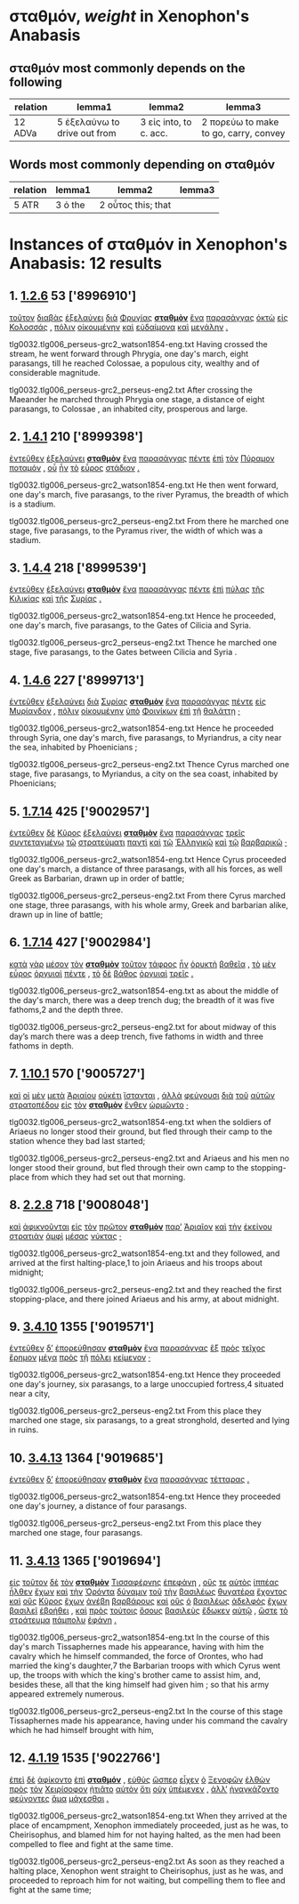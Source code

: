 # σταθμόν, *weight*  in Xenophon's Anabasis
##  σταθμόν most commonly depends on the following
| relation | lemma1 | lemma2 | lemma3  |
| --- | --- | --- | ---  |
| 12 ADVa | 5 ἐξελαύνω to drive out from | 3 εἰς into, to c. acc. | 2 πορεύω to make to go, carry, convey | 
## Words most commonly depending on σταθμόν
| relation | lemma1 | lemma2 | lemma3  |
| --- | --- | --- | ---  |
| 5 ATR | 3 ὁ the | 2 οὗτος this; that | 
# Instances of σταθμόν in Xenophon's Anabasis: 12 results
## 1. [1.2.6](https://beyond-translation.perseus.org/reader/urn:cts:greekLit:tlg0032.tlg006.perseus-grc2:1.2.6?mode=syntax-trees) 53 ['8996910']
[τοῦτον](https://atlas-test.fly.dev/morphology/lemmas/?lang=grc&q=οὗτος "οὗτος a-s---ma- this; that") [διαβὰς](https://atlas-test.fly.dev/morphology/lemmas/?lang=grc&q=διαβαίνω "διαβαίνω v-sapamn- to cross (a river, etc.); to stand with feet apart") [ἐξελαύνει](https://atlas-test.fly.dev/morphology/lemmas/?lang=grc&q=ἐξελαύνω "ἐξελαύνω v3spia--- to drive out from") [διὰ](https://atlas-test.fly.dev/morphology/lemmas/?lang=grc&q=διά "διά r-------- through c. gen.; because of c. acc.") [Φρυγίας](https://atlas-test.fly.dev/morphology/lemmas/?lang=grc&q=Φρυγία "Φρυγία n-s---fg- Phrygia") **[σταθμὸν](https://atlas-test.fly.dev/morphology/lemmas/?lang=grc&q=σταθμόν "σταθμόν n-s---ma- weight")** [ἕνα](https://atlas-test.fly.dev/morphology/lemmas/?lang=grc&q=εἷς "εἷς a-s---ma- one") [παρασάγγας](https://atlas-test.fly.dev/morphology/lemmas/?lang=grc&q=παρασάγγης "παρασάγγης n-p---ma- a parasang") [ὀκτὼ](https://atlas-test.fly.dev/morphology/lemmas/?lang=grc&q=ὀκτώ "ὀκτώ a-------- eight") [εἰς](https://atlas-test.fly.dev/morphology/lemmas/?lang=grc&q=εἰς "εἰς r-------- into, to c. acc.") [Κολοσσάς](https://atlas-test.fly.dev/morphology/lemmas/?lang=grc&q=Κολοσσαί "Κολοσσαί n-p---fa- Colossae") [,](https://atlas-test.fly.dev/morphology/lemmas/?lang=grc&q=, ", u-------- NoDef") [πόλιν](https://atlas-test.fly.dev/morphology/lemmas/?lang=grc&q=πόλις "πόλις n-s---fa- a city") [οἰκουμένην](https://atlas-test.fly.dev/morphology/lemmas/?lang=grc&q=οἰκουμένη "οἰκουμένη n-s---fa- the inhabited world") [καὶ](https://atlas-test.fly.dev/morphology/lemmas/?lang=grc&q=καί "καί b-------- and, also") [εὐδαίμονα](https://atlas-test.fly.dev/morphology/lemmas/?lang=grc&q=εὐδαίμων "εὐδαίμων a-s---fa- fortunate, wealthy, happy") [καὶ](https://atlas-test.fly.dev/morphology/lemmas/?lang=grc&q=καί "καί b-------- and, also") [μεγάλην](https://atlas-test.fly.dev/morphology/lemmas/?lang=grc&q=μέγας "μέγας a-s---fa- big, great") [.](https://atlas-test.fly.dev/morphology/lemmas/?lang=grc&q=. ". u-------- NoDef") 


tlg0032.tlg006_perseus-grc2_watson1854-eng.txt Having crossed the stream, he went forward through Phrygia, one day's march, eight parasangs, till he reached Colossae, a populous city, wealthy and of considerable magnitude. 

tlg0032.tlg006_perseus-grc2_perseus-eng2.txt After crossing the Maeander he marched through  Phrygia  one stage, a distance of eight parasangs, to  Colossae , an inhabited city, prosperous and large. 

## 2. [1.4.1](https://beyond-translation.perseus.org/reader/urn:cts:greekLit:tlg0032.tlg006.perseus-grc2:1.4.1?mode=syntax-trees) 210 ['8999398']
[ἐντεῦθεν](https://atlas-test.fly.dev/morphology/lemmas/?lang=grc&q=ἐντεῦθεν "ἐντεῦθεν d-------- hence") [ἐξελαύνει](https://atlas-test.fly.dev/morphology/lemmas/?lang=grc&q=ἐξελαύνω "ἐξελαύνω v3spia--- to drive out from") **[σταθμὸν](https://atlas-test.fly.dev/morphology/lemmas/?lang=grc&q=σταθμόν "σταθμόν n-s---ma- weight")** [ἕνα](https://atlas-test.fly.dev/morphology/lemmas/?lang=grc&q=εἷς "εἷς a-s---ma- one") [παρασάγγας](https://atlas-test.fly.dev/morphology/lemmas/?lang=grc&q=παρασάγγης "παρασάγγης n-p---ma- a parasang") [πέντε](https://atlas-test.fly.dev/morphology/lemmas/?lang=grc&q=πέντε "πέντε a-------- five") [ἐπὶ](https://atlas-test.fly.dev/morphology/lemmas/?lang=grc&q=ἐπί "ἐπί r-------- on, upon with gen., dat., and acc.") [τὸν](https://atlas-test.fly.dev/morphology/lemmas/?lang=grc&q=ὁ "ὁ l-s---ma- the") [Πύραμον](https://atlas-test.fly.dev/morphology/lemmas/?lang=grc&q=Πύραμος "Πύραμος n-s---ma- NoDef") [ποταμόν](https://atlas-test.fly.dev/morphology/lemmas/?lang=grc&q=ποταμός "ποταμός n-s---ma- a river, stream") [,](https://atlas-test.fly.dev/morphology/lemmas/?lang=grc&q=, ", u-------- NoDef") [οὗ](https://atlas-test.fly.dev/morphology/lemmas/?lang=grc&q=ὅς "ὅς p-s---mg- who, that, which: relative pronoun") [ἦν](https://atlas-test.fly.dev/morphology/lemmas/?lang=grc&q=εἰμί "εἰμί v3siia--- to be") [τὸ](https://atlas-test.fly.dev/morphology/lemmas/?lang=grc&q=ὁ "ὁ l-s---na- the") [εὖρος](https://atlas-test.fly.dev/morphology/lemmas/?lang=grc&q=εὖρος "εὖρος n-s---na- breadth, width") [στάδιον](https://atlas-test.fly.dev/morphology/lemmas/?lang=grc&q=στάδιον "στάδιον n-s---na- a stade, = ca. 600 feet") [.](https://atlas-test.fly.dev/morphology/lemmas/?lang=grc&q=. ". u-------- NoDef") 


tlg0032.tlg006_perseus-grc2_watson1854-eng.txt He then went forward, one day's march, five parasangs, to the river Pyramus, the breadth of which is a stadium. 

tlg0032.tlg006_perseus-grc2_perseus-eng2.txt From there he marched one stage, five parasangs, to the Pyramus river, the width of which was a stadium. 

## 3. [1.4.4](https://beyond-translation.perseus.org/reader/urn:cts:greekLit:tlg0032.tlg006.perseus-grc2:1.4.4?mode=syntax-trees) 218 ['8999539']
[ἐντεῦθεν](https://atlas-test.fly.dev/morphology/lemmas/?lang=grc&q=ἐντεῦθεν "ἐντεῦθεν d-------- hence") [ἐξελαύνει](https://atlas-test.fly.dev/morphology/lemmas/?lang=grc&q=ἐξελαύνω "ἐξελαύνω v3spia--- to drive out from") **[σταθμὸν](https://atlas-test.fly.dev/morphology/lemmas/?lang=grc&q=σταθμόν "σταθμόν n-s---ma- weight")** [ἕνα](https://atlas-test.fly.dev/morphology/lemmas/?lang=grc&q=εἷς "εἷς a-s---ma- one") [παρασάγγας](https://atlas-test.fly.dev/morphology/lemmas/?lang=grc&q=παρασάγγης "παρασάγγης n-p---ma- a parasang") [πέντε](https://atlas-test.fly.dev/morphology/lemmas/?lang=grc&q=πέντε "πέντε a-------- five") [ἐπὶ](https://atlas-test.fly.dev/morphology/lemmas/?lang=grc&q=ἐπί "ἐπί r-------- on, upon with gen., dat., and acc.") [πύλας](https://atlas-test.fly.dev/morphology/lemmas/?lang=grc&q=πύλη "πύλη n-p---fa- one wing of a pair of double gates") [τῆς](https://atlas-test.fly.dev/morphology/lemmas/?lang=grc&q=ὁ "ὁ l-s---fg- the") [Κιλικίας](https://atlas-test.fly.dev/morphology/lemmas/?lang=grc&q=Κιλικία "Κιλικία n-s---fg- Cilicia") [καὶ](https://atlas-test.fly.dev/morphology/lemmas/?lang=grc&q=καί "καί b-------- and, also") [τῆς](https://atlas-test.fly.dev/morphology/lemmas/?lang=grc&q=ὁ "ὁ l-s---fg- the") [Συρίας](https://atlas-test.fly.dev/morphology/lemmas/?lang=grc&q=Συρία "Συρία n-s---fg- Syria") [.](https://atlas-test.fly.dev/morphology/lemmas/?lang=grc&q=. ". u-------- NoDef") 


tlg0032.tlg006_perseus-grc2_watson1854-eng.txt Hence he proceeded, one day's march, five parasangs, to the Gates of Cilicia and Syria. 

tlg0032.tlg006_perseus-grc2_perseus-eng2.txt Thence he marched one stage, five parasangs, to the Gates between  Cilicia  and  Syria . 

## 4. [1.4.6](https://beyond-translation.perseus.org/reader/urn:cts:greekLit:tlg0032.tlg006.perseus-grc2:1.4.6?mode=syntax-trees) 227 ['8999713']
[ἐντεῦθεν](https://atlas-test.fly.dev/morphology/lemmas/?lang=grc&q=ἐντεῦθεν "ἐντεῦθεν d-------- hence") [ἐξελαύνει](https://atlas-test.fly.dev/morphology/lemmas/?lang=grc&q=ἐξελαύνω "ἐξελαύνω v3spia--- to drive out from") [διὰ](https://atlas-test.fly.dev/morphology/lemmas/?lang=grc&q=διά "διά r-------- through c. gen.; because of c. acc.") [Συρίας](https://atlas-test.fly.dev/morphology/lemmas/?lang=grc&q=Συρία "Συρία n-s---fg- Syria") **[σταθμὸν](https://atlas-test.fly.dev/morphology/lemmas/?lang=grc&q=σταθμόν "σταθμόν n-s---ma- weight")** [ἕνα](https://atlas-test.fly.dev/morphology/lemmas/?lang=grc&q=εἷς "εἷς a-s---ma- one") [παρασάγγας](https://atlas-test.fly.dev/morphology/lemmas/?lang=grc&q=παρασάγγης "παρασάγγης n-p---ma- a parasang") [πέντε](https://atlas-test.fly.dev/morphology/lemmas/?lang=grc&q=πέντε "πέντε a-------- five") [εἰς](https://atlas-test.fly.dev/morphology/lemmas/?lang=grc&q=εἰς "εἰς r-------- into, to c. acc.") [Μυρίανδον](https://atlas-test.fly.dev/morphology/lemmas/?lang=grc&q=Μυρίανδος "Μυρίανδος n-s---fa- NoDef") [,](https://atlas-test.fly.dev/morphology/lemmas/?lang=grc&q=, ", u-------- NoDef") [πόλιν](https://atlas-test.fly.dev/morphology/lemmas/?lang=grc&q=πόλις "πόλις n-s---fa- a city") [οἰκουμένην](https://atlas-test.fly.dev/morphology/lemmas/?lang=grc&q=οἰκουμένη "οἰκουμένη n-s---fa- the inhabited world") [ὑπὸ](https://atlas-test.fly.dev/morphology/lemmas/?lang=grc&q=ὑπό "ὑπό r-------- from under, by, c. gen. under, c. dat., towards c. acc.") [Φοινίκων](https://atlas-test.fly.dev/morphology/lemmas/?lang=grc&q=Φοῖνιξ "Φοῖνιξ n-p---mg- a Phoenician") [ἐπὶ](https://atlas-test.fly.dev/morphology/lemmas/?lang=grc&q=ἐπί "ἐπί r-------- on, upon with gen., dat., and acc.") [τῇ](https://atlas-test.fly.dev/morphology/lemmas/?lang=grc&q=ὁ "ὁ l-s---fd- the") [θαλάττῃ](https://atlas-test.fly.dev/morphology/lemmas/?lang=grc&q=θάλασσα "θάλασσα n-s---fd- the sea") [·](https://atlas-test.fly.dev/morphology/lemmas/?lang=grc&q=· "· u-------- NoDef") 


tlg0032.tlg006_perseus-grc2_watson1854-eng.txt Hence he proceeded through Syria, one day's march, five parasangs, to Myriandrus, a city near the sea, inhabited by Phoenicians ; 

tlg0032.tlg006_perseus-grc2_perseus-eng2.txt Thence  Cyrus  marched one stage, five parasangs, to Myriandus, a city on the sea coast, inhabited by Phoenicians; 

## 5. [1.7.14](https://beyond-translation.perseus.org/reader/urn:cts:greekLit:tlg0032.tlg006.perseus-grc2:1.7.14?mode=syntax-trees) 425 ['9002957']
[ἐντεῦθεν](https://atlas-test.fly.dev/morphology/lemmas/?lang=grc&q=ἐντεῦθεν "ἐντεῦθεν d-------- hence") [δὲ](https://atlas-test.fly.dev/morphology/lemmas/?lang=grc&q=δέ "δέ b-------- but") [Κῦρος](https://atlas-test.fly.dev/morphology/lemmas/?lang=grc&q=Κῦρος "Κῦρος n-s---mn- Cyrus") [ἐξελαύνει](https://atlas-test.fly.dev/morphology/lemmas/?lang=grc&q=ἐξελαύνω "ἐξελαύνω v3spia--- to drive out from") **[σταθμὸν](https://atlas-test.fly.dev/morphology/lemmas/?lang=grc&q=σταθμόν "σταθμόν n-s---ma- weight")** [ἕνα](https://atlas-test.fly.dev/morphology/lemmas/?lang=grc&q=εἷς "εἷς a-s---ma- one") [παρασάγγας](https://atlas-test.fly.dev/morphology/lemmas/?lang=grc&q=παρασάγγης "παρασάγγης n-p---ma- a parasang") [τρεῖς](https://atlas-test.fly.dev/morphology/lemmas/?lang=grc&q=τρεῖς "τρεῖς a-p---ma- three") [συντεταγμένῳ](https://atlas-test.fly.dev/morphology/lemmas/?lang=grc&q=συντάσσω "συντάσσω v-srpemd- to put in order together") [τῷ](https://atlas-test.fly.dev/morphology/lemmas/?lang=grc&q=ὁ "ὁ l-s---nd- the") [στρατεύματι](https://atlas-test.fly.dev/morphology/lemmas/?lang=grc&q=στράτευμα "στράτευμα n-s---nd- an expedition, campaign") [παντὶ](https://atlas-test.fly.dev/morphology/lemmas/?lang=grc&q=πᾶς "πᾶς a-s---nd- all, the whole") [καὶ](https://atlas-test.fly.dev/morphology/lemmas/?lang=grc&q=καί "καί b-------- and, also") [τῷ](https://atlas-test.fly.dev/morphology/lemmas/?lang=grc&q=ὁ "ὁ l-s---nd- the") [Ἑλληνικῷ](https://atlas-test.fly.dev/morphology/lemmas/?lang=grc&q=Ἑλληνικός "Ἑλληνικός a-s---nd- Hellenic, Greek") [καὶ](https://atlas-test.fly.dev/morphology/lemmas/?lang=grc&q=καί "καί b-------- and, also") [τῷ](https://atlas-test.fly.dev/morphology/lemmas/?lang=grc&q=ὁ "ὁ l-s---nd- the") [βαρβαρικῷ](https://atlas-test.fly.dev/morphology/lemmas/?lang=grc&q=βαρβαρικός "βαρβαρικός a-s---nd- barbaric, foreign, like a foreigner") [·](https://atlas-test.fly.dev/morphology/lemmas/?lang=grc&q=· "· u-------- NoDef") 


tlg0032.tlg006_perseus-grc2_watson1854-eng.txt Hence Cyrus proceeded one day's march, a distance of three parasangs, with all his forces, as well Greek as Barbarian, drawn up in order of battle; 

tlg0032.tlg006_perseus-grc2_perseus-eng2.txt From there  Cyrus  marched one stage, three parasangs, with his whole army, Greek and barbarian alike, drawn up in line of battle; 

## 6. [1.7.14](https://beyond-translation.perseus.org/reader/urn:cts:greekLit:tlg0032.tlg006.perseus-grc2:1.7.14?mode=syntax-trees) 427 ['9002984']
[κατὰ](https://atlas-test.fly.dev/morphology/lemmas/?lang=grc&q=κατά "κατά r-------- down, against with gen.; according to, throughout with acc.") [γὰρ](https://atlas-test.fly.dev/morphology/lemmas/?lang=grc&q=γάρ "γάρ d-------- for") [μέσον](https://atlas-test.fly.dev/morphology/lemmas/?lang=grc&q=μέσος "μέσος a-s---ma- middle, in the middle") [τὸν](https://atlas-test.fly.dev/morphology/lemmas/?lang=grc&q=ὁ "ὁ l-s---ma- the") **[σταθμὸν](https://atlas-test.fly.dev/morphology/lemmas/?lang=grc&q=σταθμόν "σταθμόν n-s---ma- weight")** [τοῦτον](https://atlas-test.fly.dev/morphology/lemmas/?lang=grc&q=οὗτος "οὗτος a-s---ma- this; that") [τάφρος](https://atlas-test.fly.dev/morphology/lemmas/?lang=grc&q=τάφρος "τάφρος n-s---fn- a ditch, trench") [ἦν](https://atlas-test.fly.dev/morphology/lemmas/?lang=grc&q=εἰμί "εἰμί v3siia--- to be") [ὀρυκτὴ](https://atlas-test.fly.dev/morphology/lemmas/?lang=grc&q=ὀρυκτή "ὀρυκτή n-s---fn- NoDef") [βαθεῖα](https://atlas-test.fly.dev/morphology/lemmas/?lang=grc&q=βαθύς "βαθύς a-s---fn- deep") [,](https://atlas-test.fly.dev/morphology/lemmas/?lang=grc&q=, ", u-------- NoDef") [τὸ](https://atlas-test.fly.dev/morphology/lemmas/?lang=grc&q=ὁ "ὁ l-s---nn- the") [μὲν](https://atlas-test.fly.dev/morphology/lemmas/?lang=grc&q=μέν "μέν d-------- on the one hand, on the other hand") [εὖρος](https://atlas-test.fly.dev/morphology/lemmas/?lang=grc&q=εὖρος "εὖρος n-s---nn- breadth, width") [ὀργυιαὶ](https://atlas-test.fly.dev/morphology/lemmas/?lang=grc&q=ὄργυια "ὄργυια n-p---fn- the length of the outstretched arms") [πέντε](https://atlas-test.fly.dev/morphology/lemmas/?lang=grc&q=πέντε "πέντε a-------- five") [,](https://atlas-test.fly.dev/morphology/lemmas/?lang=grc&q=, ", u-------- NoDef") [τὸ](https://atlas-test.fly.dev/morphology/lemmas/?lang=grc&q=ὁ "ὁ l-s---nn- the") [δὲ](https://atlas-test.fly.dev/morphology/lemmas/?lang=grc&q=δέ "δέ b-------- but") [βάθος](https://atlas-test.fly.dev/morphology/lemmas/?lang=grc&q=βάθος "βάθος n-s---nn- depth") [ὀργυιαὶ](https://atlas-test.fly.dev/morphology/lemmas/?lang=grc&q=ὄργυια "ὄργυια n-p---fn- the length of the outstretched arms") [τρεῖς](https://atlas-test.fly.dev/morphology/lemmas/?lang=grc&q=τρεῖς "τρεῖς a-p---fn- three") [.](https://atlas-test.fly.dev/morphology/lemmas/?lang=grc&q=. ". u-------- NoDef") 


tlg0032.tlg006_perseus-grc2_watson1854-eng.txt as about the middle of the day's march, there was a deep trench dug; the breadth of it was five fathoms,2 and the depth three. 

tlg0032.tlg006_perseus-grc2_perseus-eng2.txt for about midway of this day’s march there was a deep trench, five fathoms in width and three fathoms in depth. 

## 7. [1.10.1](https://beyond-translation.perseus.org/reader/urn:cts:greekLit:tlg0032.tlg006.perseus-grc2:1.10.1?mode=syntax-trees) 570 ['9005727']
[καὶ](https://atlas-test.fly.dev/morphology/lemmas/?lang=grc&q=καί "καί b-------- and, also") [οἱ](https://atlas-test.fly.dev/morphology/lemmas/?lang=grc&q=ὁ "ὁ l-p---mn- the") [μὲν](https://atlas-test.fly.dev/morphology/lemmas/?lang=grc&q=μέν "μέν d-------- on the one hand, on the other hand") [μετὰ](https://atlas-test.fly.dev/morphology/lemmas/?lang=grc&q=μετά "μετά r-------- (w gen) with, among; (w acc) after") [Ἀριαίου](https://atlas-test.fly.dev/morphology/lemmas/?lang=grc&q=Ἀριαῖος "Ἀριαῖος n-s---mg- Ariaeus") [οὐκέτι](https://atlas-test.fly.dev/morphology/lemmas/?lang=grc&q=οὐκέτι "οὐκέτι d-------- no more, no longer, no further") [ἵστανται](https://atlas-test.fly.dev/morphology/lemmas/?lang=grc&q=ἵστημι "ἵστημι v3ppie--- to make to stand") [,](https://atlas-test.fly.dev/morphology/lemmas/?lang=grc&q=, ", u-------- NoDef") [ἀλλὰ](https://atlas-test.fly.dev/morphology/lemmas/?lang=grc&q=ἀλλά "ἀλλά b-------- otherwise, but") [φεύγουσι](https://atlas-test.fly.dev/morphology/lemmas/?lang=grc&q=φεύγω "φεύγω v3ppia--- to flee, take flight, run away") [διὰ](https://atlas-test.fly.dev/morphology/lemmas/?lang=grc&q=διά "διά r-------- through c. gen.; because of c. acc.") [τοῦ](https://atlas-test.fly.dev/morphology/lemmas/?lang=grc&q=ὁ "ὁ l-s---ng- the") [αὑτῶν](https://atlas-test.fly.dev/morphology/lemmas/?lang=grc&q=ἑαυτοῦ "ἑαυτοῦ p-p---mg- himself, herself, themselves") [στρατοπέδου](https://atlas-test.fly.dev/morphology/lemmas/?lang=grc&q=στρατόπεδον "στρατόπεδον n-s---ng- the ground on which soldiers are encamped, a camp, encampment") [εἰς](https://atlas-test.fly.dev/morphology/lemmas/?lang=grc&q=εἰς "εἰς r-------- into, to c. acc.") [τὸν](https://atlas-test.fly.dev/morphology/lemmas/?lang=grc&q=ὁ "ὁ l-s---ma- the") **[σταθμὸν](https://atlas-test.fly.dev/morphology/lemmas/?lang=grc&q=σταθμόν "σταθμόν n-s---ma- weight")** [ἔνθεν](https://atlas-test.fly.dev/morphology/lemmas/?lang=grc&q=ἔνθεν "ἔνθεν d-------- whence; thence") [ὡρμῶντο](https://atlas-test.fly.dev/morphology/lemmas/?lang=grc&q=ὁρμάω "ὁρμάω v3piie--- to set in motion, urge") [·](https://atlas-test.fly.dev/morphology/lemmas/?lang=grc&q=· "· u-------- NoDef") 


tlg0032.tlg006_perseus-grc2_watson1854-eng.txt when the soldiers of Ariaeus no longer stood their ground, but fled through their camp to the station whence they bad last started; 

tlg0032.tlg006_perseus-grc2_perseus-eng2.txt and Ariaeus and his men no longer stood their ground, but fled through their own camp to the stopping-place from which they had set out that morning. 

## 8. [2.2.8](https://beyond-translation.perseus.org/reader/urn:cts:greekLit:tlg0032.tlg006.perseus-grc2:2.2.8?mode=syntax-trees) 718 ['9008048']
[καὶ](https://atlas-test.fly.dev/morphology/lemmas/?lang=grc&q=καί "καί b-------- and, also") [ἀφικνοῦνται](https://atlas-test.fly.dev/morphology/lemmas/?lang=grc&q=ἀφικνέομαι "ἀφικνέομαι v3ppie--- to come to") [εἰς](https://atlas-test.fly.dev/morphology/lemmas/?lang=grc&q=εἰς "εἰς r-------- into, to c. acc.") [τὸν](https://atlas-test.fly.dev/morphology/lemmas/?lang=grc&q=ὁ "ὁ l-s---ma- the") [πρῶτον](https://atlas-test.fly.dev/morphology/lemmas/?lang=grc&q=πρῶτος "πρῶτος a-s---ma- first") **[σταθμὸν](https://atlas-test.fly.dev/morphology/lemmas/?lang=grc&q=σταθμόν "σταθμόν n-s---ma- weight")** [παρ’](https://atlas-test.fly.dev/morphology/lemmas/?lang=grc&q=παρά "παρά r-------- from the side of, c. gen., beside, alongside of, c. dat., to the side of, motion alongside of, c. acc.") [Ἀριαῖον](https://atlas-test.fly.dev/morphology/lemmas/?lang=grc&q=Ἀριαῖος "Ἀριαῖος n-s---ma- Ariaeus") [καὶ](https://atlas-test.fly.dev/morphology/lemmas/?lang=grc&q=καί "καί b-------- and, also") [τὴν](https://atlas-test.fly.dev/morphology/lemmas/?lang=grc&q=ὁ "ὁ l-s---fa- the") [ἐκείνου](https://atlas-test.fly.dev/morphology/lemmas/?lang=grc&q=ἐκεῖνος "ἐκεῖνος a-s---mg- that over there, that") [στρατιὰν](https://atlas-test.fly.dev/morphology/lemmas/?lang=grc&q=στρατιά "στρατιά n-s---fa- army") [ἀμφὶ](https://atlas-test.fly.dev/morphology/lemmas/?lang=grc&q=ἀμφί "ἀμφί r-------- on both sides") [μέσας](https://atlas-test.fly.dev/morphology/lemmas/?lang=grc&q=μέσος "μέσος a-p---fa- middle, in the middle") [νύκτας](https://atlas-test.fly.dev/morphology/lemmas/?lang=grc&q=νύξ "νύξ n-p---fa- the night") [·](https://atlas-test.fly.dev/morphology/lemmas/?lang=grc&q=· "· u-------- NoDef") 


tlg0032.tlg006_perseus-grc2_watson1854-eng.txt and they followed, and arrived at the first halting-place,1 to join Ariaeus and his troops about midnight; 

tlg0032.tlg006_perseus-grc2_perseus-eng2.txt and they reached the first stopping-place, and there joined Ariaeus and his army, at about midnight. 

## 9. [3.4.10](https://beyond-translation.perseus.org/reader/urn:cts:greekLit:tlg0032.tlg006.perseus-grc2:3.4.10?mode=syntax-trees) 1355 ['9019571']
[ἐντεῦθεν](https://atlas-test.fly.dev/morphology/lemmas/?lang=grc&q=ἐντεῦθεν "ἐντεῦθεν d-------- hence") [δ’](https://atlas-test.fly.dev/morphology/lemmas/?lang=grc&q=δέ "δέ b-------- but") [ἐπορεύθησαν](https://atlas-test.fly.dev/morphology/lemmas/?lang=grc&q=πορεύω "πορεύω v3paip--- to make to go, carry, convey") **[σταθμὸν](https://atlas-test.fly.dev/morphology/lemmas/?lang=grc&q=σταθμόν "σταθμόν n-s---ma- weight")** [ἕνα](https://atlas-test.fly.dev/morphology/lemmas/?lang=grc&q=εἷς "εἷς a-s---ma- one") [παρασάγγας](https://atlas-test.fly.dev/morphology/lemmas/?lang=grc&q=παρασάγγης "παρασάγγης n-p---ma- a parasang") [ἓξ](https://atlas-test.fly.dev/morphology/lemmas/?lang=grc&q=ἕξ "ἕξ a-------- six") [πρὸς](https://atlas-test.fly.dev/morphology/lemmas/?lang=grc&q=πρός "πρός r-------- (w. gen.) from; (w. dat.) at, near, in addition to; (w. acc.) to, toward, regarding") [τεῖχος](https://atlas-test.fly.dev/morphology/lemmas/?lang=grc&q=τεῖχος "τεῖχος n-s---na- a wall") [ἔρημον](https://atlas-test.fly.dev/morphology/lemmas/?lang=grc&q=ἐρῆμος "ἐρῆμος a-s---na- desolate, lone, lonely, lonesome, solitary") [μέγα](https://atlas-test.fly.dev/morphology/lemmas/?lang=grc&q=μέγας "μέγας a-s---na- big, great") [πρὸς](https://atlas-test.fly.dev/morphology/lemmas/?lang=grc&q=πρός "πρός r-------- (w. gen.) from; (w. dat.) at, near, in addition to; (w. acc.) to, toward, regarding") [τῇ](https://atlas-test.fly.dev/morphology/lemmas/?lang=grc&q=ὁ "ὁ l-s---fd- the") [πόλει](https://atlas-test.fly.dev/morphology/lemmas/?lang=grc&q=πόλις "πόλις n-s---fd- a city") [κείμενον](https://atlas-test.fly.dev/morphology/lemmas/?lang=grc&q=κεῖμαι "κεῖμαι v-sppena- to lie; to have been set/put (as perf. pass. of τίθημι)") [·](https://atlas-test.fly.dev/morphology/lemmas/?lang=grc&q=· "· u-------- NoDef") 


tlg0032.tlg006_perseus-grc2_watson1854-eng.txt Hence they proceeded one day's journey, six parasangs, to a large unoccupied fortress,4 situated near a city, 

tlg0032.tlg006_perseus-grc2_perseus-eng2.txt From this place they marched one stage, six parasangs, to a great stronghold, deserted and lying in ruins. 

## 10. [3.4.13](https://beyond-translation.perseus.org/reader/urn:cts:greekLit:tlg0032.tlg006.perseus-grc2:3.4.13?mode=syntax-trees) 1364 ['9019685']
[ἐντεῦθεν](https://atlas-test.fly.dev/morphology/lemmas/?lang=grc&q=ἐντεῦθεν "ἐντεῦθεν d-------- hence") [δ’](https://atlas-test.fly.dev/morphology/lemmas/?lang=grc&q=δέ "δέ b-------- but") [ἐπορεύθησαν](https://atlas-test.fly.dev/morphology/lemmas/?lang=grc&q=πορεύω "πορεύω v3paip--- to make to go, carry, convey") **[σταθμὸν](https://atlas-test.fly.dev/morphology/lemmas/?lang=grc&q=σταθμόν "σταθμόν n-s---ma- weight")** [ἕνα](https://atlas-test.fly.dev/morphology/lemmas/?lang=grc&q=εἷς "εἷς a-s---ma- one") [παρασάγγας](https://atlas-test.fly.dev/morphology/lemmas/?lang=grc&q=παρασάγγης "παρασάγγης n-p---ma- a parasang") [τέτταρας](https://atlas-test.fly.dev/morphology/lemmas/?lang=grc&q=τέσσαρες "τέσσαρες a-p---ma- four") [.](https://atlas-test.fly.dev/morphology/lemmas/?lang=grc&q=. ". u-------- NoDef") 


tlg0032.tlg006_perseus-grc2_watson1854-eng.txt Hence they proceeded one day's journey, a distance of four parasangs. 

tlg0032.tlg006_perseus-grc2_perseus-eng2.txt From this place they marched one stage, four parasangs. 

## 11. [3.4.13](https://beyond-translation.perseus.org/reader/urn:cts:greekLit:tlg0032.tlg006.perseus-grc2:3.4.13?mode=syntax-trees) 1365 ['9019694']
[εἰς](https://atlas-test.fly.dev/morphology/lemmas/?lang=grc&q=εἰς "εἰς r-------- into, to c. acc.") [τοῦτον](https://atlas-test.fly.dev/morphology/lemmas/?lang=grc&q=οὗτος "οὗτος a-s---ma- this; that") [δὲ](https://atlas-test.fly.dev/morphology/lemmas/?lang=grc&q=δέ "δέ b-------- but") [τὸν](https://atlas-test.fly.dev/morphology/lemmas/?lang=grc&q=ὁ "ὁ l-s---ma- the") **[σταθμὸν](https://atlas-test.fly.dev/morphology/lemmas/?lang=grc&q=σταθμόν "σταθμόν n-s---ma- weight")** [Τισσαφέρνης](https://atlas-test.fly.dev/morphology/lemmas/?lang=grc&q=Τισσαφέρνης "Τισσαφέρνης n-s---mn- Tissaphernes") [ἐπεφάνη](https://atlas-test.fly.dev/morphology/lemmas/?lang=grc&q=ἐπιφαίνω "ἐπιφαίνω v3saip--- to shew forth, display, shew off") [,](https://atlas-test.fly.dev/morphology/lemmas/?lang=grc&q=, ", u-------- NoDef") [οὕς](https://atlas-test.fly.dev/morphology/lemmas/?lang=grc&q=ὅς "ὅς p-p---ma- who, that, which: relative pronoun") [τε](https://atlas-test.fly.dev/morphology/lemmas/?lang=grc&q=τε "τε b-------- and") [αὐτὸς](https://atlas-test.fly.dev/morphology/lemmas/?lang=grc&q=αὐτός "αὐτός a-s---mn- unemph. 3rd pers.pronoun; -self; [the] same") [ἱππέας](https://atlas-test.fly.dev/morphology/lemmas/?lang=grc&q=ἱππεύς "ἱππεύς n-p---ma- a horseman") [ἦλθεν](https://atlas-test.fly.dev/morphology/lemmas/?lang=grc&q=ἔρχομαι "ἔρχομαι v3saia--- to come") [ἔχων](https://atlas-test.fly.dev/morphology/lemmas/?lang=grc&q=ἔχω "ἔχω v-sppamn- have, hold; be able; (+ adv.) be; (mid.) cling to, be next to (+ gen.)") [καὶ](https://atlas-test.fly.dev/morphology/lemmas/?lang=grc&q=καί "καί b-------- and, also") [τὴν](https://atlas-test.fly.dev/morphology/lemmas/?lang=grc&q=ὁ "ὁ l-s---fa- the") [Ὀρόντα](https://atlas-test.fly.dev/morphology/lemmas/?lang=grc&q=Ὀρόντας "Ὀρόντας n-s---mn- NoDef") [δύναμιν](https://atlas-test.fly.dev/morphology/lemmas/?lang=grc&q=δύναμις "δύναμις n-s---fa- power, might, strength") [τοῦ](https://atlas-test.fly.dev/morphology/lemmas/?lang=grc&q=ὁ "ὁ l-s---mg- the") [τὴν](https://atlas-test.fly.dev/morphology/lemmas/?lang=grc&q=ὁ "ὁ l-s---fa- the") [βασιλέως](https://atlas-test.fly.dev/morphology/lemmas/?lang=grc&q=βασιλεύς "βασιλεύς n-s---mg- a king, chief") [θυγατέρα](https://atlas-test.fly.dev/morphology/lemmas/?lang=grc&q=θυγάτηρ "θυγάτηρ n-s---fa- a daughter") [ἔχοντος](https://atlas-test.fly.dev/morphology/lemmas/?lang=grc&q=ἔχω "ἔχω v-sppamg- have, hold; be able; (+ adv.) be; (mid.) cling to, be next to (+ gen.)") [καὶ](https://atlas-test.fly.dev/morphology/lemmas/?lang=grc&q=καί "καί b-------- and, also") [οὓς](https://atlas-test.fly.dev/morphology/lemmas/?lang=grc&q=ὅς "ὅς p-p---ma- who, that, which: relative pronoun") [Κῦρος](https://atlas-test.fly.dev/morphology/lemmas/?lang=grc&q=Κῦρος "Κῦρος n-s---mn- Cyrus") [ἔχων](https://atlas-test.fly.dev/morphology/lemmas/?lang=grc&q=ἔχω "ἔχω v-sppamn- have, hold; be able; (+ adv.) be; (mid.) cling to, be next to (+ gen.)") [ἀνέβη](https://atlas-test.fly.dev/morphology/lemmas/?lang=grc&q=ἀναβαίνω "ἀναβαίνω v3saia--- to go up, mount, to go up to") [βαρβάρους](https://atlas-test.fly.dev/morphology/lemmas/?lang=grc&q=βάρβαρος "βάρβαρος a-p---ma- barbarous") [καὶ](https://atlas-test.fly.dev/morphology/lemmas/?lang=grc&q=καί "καί b-------- and, also") [οὓς](https://atlas-test.fly.dev/morphology/lemmas/?lang=grc&q=ὅς "ὅς p-p---ma- who, that, which: relative pronoun") [ὁ](https://atlas-test.fly.dev/morphology/lemmas/?lang=grc&q=ὁ "ὁ l-s---mn- the") [βασιλέως](https://atlas-test.fly.dev/morphology/lemmas/?lang=grc&q=βασιλεύς "βασιλεύς n-s---mg- a king, chief") [ἀδελφὸς](https://atlas-test.fly.dev/morphology/lemmas/?lang=grc&q=ἀδελφός "ἀδελφός n-s---mn- (of the same mother) brother; adj brotherly, sisterly, akin") [ἔχων](https://atlas-test.fly.dev/morphology/lemmas/?lang=grc&q=ἔχω "ἔχω v-sppamn- have, hold; be able; (+ adv.) be; (mid.) cling to, be next to (+ gen.)") [βασιλεῖ](https://atlas-test.fly.dev/morphology/lemmas/?lang=grc&q=βασιλεύς "βασιλεύς n-s---md- a king, chief") [ἐβοήθει](https://atlas-test.fly.dev/morphology/lemmas/?lang=grc&q=βοηθέω "βοηθέω v3siia--- to come to aid, to succour, assist, aid") [,](https://atlas-test.fly.dev/morphology/lemmas/?lang=grc&q=, ", u-------- NoDef") [καὶ](https://atlas-test.fly.dev/morphology/lemmas/?lang=grc&q=καί "καί b-------- and, also") [πρὸς](https://atlas-test.fly.dev/morphology/lemmas/?lang=grc&q=πρός "πρός r-------- (w. gen.) from; (w. dat.) at, near, in addition to; (w. acc.) to, toward, regarding") [τούτοις](https://atlas-test.fly.dev/morphology/lemmas/?lang=grc&q=οὗτος "οὗτος a-p---md- this; that") [ὅσους](https://atlas-test.fly.dev/morphology/lemmas/?lang=grc&q=ὅσος "ὅσος p-p---ma- as much/many as") [βασιλεὺς](https://atlas-test.fly.dev/morphology/lemmas/?lang=grc&q=βασιλεύς "βασιλεύς n-s---mn- a king, chief") [ἔδωκεν](https://atlas-test.fly.dev/morphology/lemmas/?lang=grc&q=δίδωμι "δίδωμι v3saia--- to give") [αὐτῷ](https://atlas-test.fly.dev/morphology/lemmas/?lang=grc&q=αὐτός "αὐτός a-s---md- unemph. 3rd pers.pronoun; -self; [the] same") [,](https://atlas-test.fly.dev/morphology/lemmas/?lang=grc&q=, ", u-------- NoDef") [ὥστε](https://atlas-test.fly.dev/morphology/lemmas/?lang=grc&q=ὥστε "ὥστε c-------- so that") [τὸ](https://atlas-test.fly.dev/morphology/lemmas/?lang=grc&q=ὁ "ὁ l-s---nn- the") [στράτευμα](https://atlas-test.fly.dev/morphology/lemmas/?lang=grc&q=στράτευμα "στράτευμα n-s---nn- an expedition, campaign") [πάμπολυ](https://atlas-test.fly.dev/morphology/lemmas/?lang=grc&q=πάμπολυς "πάμπολυς a-s---nn- very much, great, large") [ἐφάνη](https://atlas-test.fly.dev/morphology/lemmas/?lang=grc&q=φαίνω "φαίνω v3saip--- to bring to light, make to appear") [.](https://atlas-test.fly.dev/morphology/lemmas/?lang=grc&q=. ". u-------- NoDef") 


tlg0032.tlg006_perseus-grc2_watson1854-eng.txt In the course of this day's march Tissaphernes made his appearance, having with him the cavalry which he himself commanded, the force of Orontes, who had married the king's daughter,7 the Barbarian troops with which Cyrus went up, the troops with which the king's brother came to assist him, and, besides these, all that the king himself had given him ; so that his army appeared extremely numerous. 

tlg0032.tlg006_perseus-grc2_perseus-eng2.txt In the course of this stage Tissaphernes made his appearance, having under his command the cavalry which he had himself brought with him, 

## 12. [4.1.19](https://beyond-translation.perseus.org/reader/urn:cts:greekLit:tlg0032.tlg006.perseus-grc2:4.1.19?mode=syntax-trees) 1535 ['9022766']
[ἐπεὶ](https://atlas-test.fly.dev/morphology/lemmas/?lang=grc&q=ἐπεί "ἐπεί c-------- after, since, when") [δὲ](https://atlas-test.fly.dev/morphology/lemmas/?lang=grc&q=δέ "δέ b-------- but") [ἀφίκοντο](https://atlas-test.fly.dev/morphology/lemmas/?lang=grc&q=ἀφικνέομαι "ἀφικνέομαι v3paim--- to come to") [ἐπὶ](https://atlas-test.fly.dev/morphology/lemmas/?lang=grc&q=ἐπί "ἐπί r-------- on, upon with gen., dat., and acc.") **[σταθμόν](https://atlas-test.fly.dev/morphology/lemmas/?lang=grc&q=σταθμόν "σταθμόν n-s---na- weight")** [,](https://atlas-test.fly.dev/morphology/lemmas/?lang=grc&q=, ", u-------- NoDef") [εὐθὺς](https://atlas-test.fly.dev/morphology/lemmas/?lang=grc&q=εὐθύς "εὐθύς d-------- straight, direct") [ὥσπερ](https://atlas-test.fly.dev/morphology/lemmas/?lang=grc&q=ὥσπερ "ὥσπερ c-------- just as if, even as") [εἶχεν](https://atlas-test.fly.dev/morphology/lemmas/?lang=grc&q=ἔχω "ἔχω v3siia--- have, hold; be able; (+ adv.) be; (mid.) cling to, be next to (+ gen.)") [ὁ](https://atlas-test.fly.dev/morphology/lemmas/?lang=grc&q=ὁ "ὁ l-s---mn- the") [Ξενοφῶν](https://atlas-test.fly.dev/morphology/lemmas/?lang=grc&q=Ξενοφῶν "Ξενοφῶν n-s---mn- Xenophon") [ἐλθὼν](https://atlas-test.fly.dev/morphology/lemmas/?lang=grc&q=ἔρχομαι "ἔρχομαι v-sapamn- to come") [πρὸς](https://atlas-test.fly.dev/morphology/lemmas/?lang=grc&q=πρός "πρός r-------- (w. gen.) from; (w. dat.) at, near, in addition to; (w. acc.) to, toward, regarding") [τὸν](https://atlas-test.fly.dev/morphology/lemmas/?lang=grc&q=ὁ "ὁ l-s---ma- the") [Χειρίσοφον](https://atlas-test.fly.dev/morphology/lemmas/?lang=grc&q=Χειρίσοφος "Χειρίσοφος n-s---ma- Chirisophus") [ᾐτιᾶτο](https://atlas-test.fly.dev/morphology/lemmas/?lang=grc&q=αἰτιάομαι "αἰτιάομαι v3siie--- to charge, accuse, censure, blame") [αὐτὸν](https://atlas-test.fly.dev/morphology/lemmas/?lang=grc&q=αὐτός "αὐτός a-s---ma- unemph. 3rd pers.pronoun; -self; [the] same") [ὅτι](https://atlas-test.fly.dev/morphology/lemmas/?lang=grc&q=ὅτι "ὅτι c-------- adv. + superl., as...as possible; ὅτι μή except") [οὐχ](https://atlas-test.fly.dev/morphology/lemmas/?lang=grc&q=οὐ "οὐ d-------- not") [ὑπέμενεν](https://atlas-test.fly.dev/morphology/lemmas/?lang=grc&q=ὑπομένω "ὑπομένω v3siia--- to stay behind, survive") [,](https://atlas-test.fly.dev/morphology/lemmas/?lang=grc&q=, ", u-------- NoDef") [ἀλλ’](https://atlas-test.fly.dev/morphology/lemmas/?lang=grc&q=ἀλλά "ἀλλά b-------- otherwise, but") [ἠναγκάζοντο](https://atlas-test.fly.dev/morphology/lemmas/?lang=grc&q=ἀναγκάζω "ἀναγκάζω v3piie--- to force, compel") [φεύγοντες](https://atlas-test.fly.dev/morphology/lemmas/?lang=grc&q=φεύγω "φεύγω v-pppamn- to flee, take flight, run away") [ἅμα](https://atlas-test.fly.dev/morphology/lemmas/?lang=grc&q=ἅμα "ἅμα d-------- at once, at the same time") [μάχεσθαι](https://atlas-test.fly.dev/morphology/lemmas/?lang=grc&q=μάχομαι "μάχομαι v--pne--- to fight") [.](https://atlas-test.fly.dev/morphology/lemmas/?lang=grc&q=. ". u-------- NoDef") 


tlg0032.tlg006_perseus-grc2_watson1854-eng.txt When they arrived at the place of encampment,  Xenophon immediately proceeded, just as he was, to Cheirisophus, and blamed him for not haying halted, as the men had been compelled to flee and fight at the same time. 

tlg0032.tlg006_perseus-grc2_perseus-eng2.txt As soon as they reached a halting place, Xenophon went straight to Cheirisophus, just as he was, and proceeded to reproach him for not waiting, but compelling them to flee and fight at the same time; 


